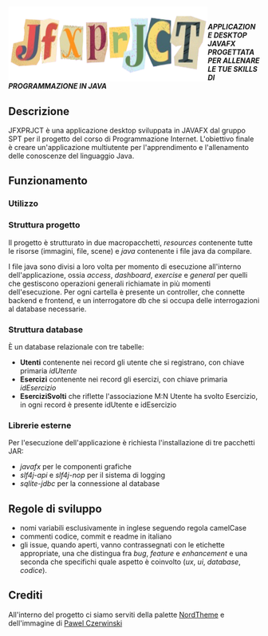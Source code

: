# <img src="src/application/resources/general/logo-redesign.png" alt="JFXPRJCT logo" width="400" height="150" align="left"/> 
<br>

**_APPLICAZIONE DESKTOP JAVAFX PROGETTATA PER ALLENARE LE TUE SKILLS DI PROGRAMMAZIONE IN JAVA_**

## Descrizione
JFXPRJCT è una applicazione desktop sviluppata in JAVAFX dal gruppo SPT per il progetto del corso di Programmazione Internet.
L'obiettivo finale è creare un'applicazione multiutente per l'apprendimento e l'allenamento delle conoscenze del linguaggio Java.

## Funzionamento

### Utilizzo

### Struttura progetto
Il progetto è strutturato in due macropacchetti, _resources_ contenente tutte le risorse (immagini, file, scene) e _java_ contenente i file java da compilare. 

I file java sono divisi a loro volta per momento di esecuzione all'interno dell'applicazione, ossia _access_, _dashboard_, _exercise_ e _general_ per quelli che gestiscono operazioni generali richiamate in più momenti dell'esecuzione.
Per ogni cartella è presente un controller, che connette backend e frontend, e un interrogatore db che si occupa delle interrogazioni al database necessarie. 

### Struttura database
È un database relazionale con tre tabelle:
- **Utenti** contenente nei record gli utente che si registrano, con chiave primaria _idUtente_
- **Esercizi** contenente nei record gli esercizi, con chiave primaria _idEsercizio_
- **EserciziSvolti** che riflette l'associazione M:N Utente ha svolto Esercizio, in ogni record è presente idUtente e idEsercizio 
  
### Librerie esterne
Per l'esecuzione dell'applicazione è richiesta l'installazione di tre pacchetti JAR:
- _javafx_ per le componenti grafiche
- _slf4j-api_ e _slf4j-nop_ per il sistema di logging
- _sqlite-jdbc_ per la connessione al database
  
## Regole di sviluppo
- nomi variabili esclusivamente in inglese seguendo regola camelCase
- commenti codice, commit e readme in italiano
- gli issue, quando aperti, vanno contrassegnati con le etichette appropriate, una che distingua fra _bug_, _feature_ e _enhancement_ e una seconda che specifichi quale aspetto è coinvolto (_ux_, _ui_, _database_, _codice_).

## Crediti
All'interno del progetto ci siamo serviti della palette [NordTheme](https://www.nordtheme.com/) e dell'immagine di [Pawel Czerwinski](https://unsplash.com/it/foto/BPrk2cOoCq8)
